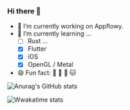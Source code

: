 ### Hi there 👋

<!--
**tsuiyuenhong/tsuiyuenhong** is a ✨ _special_ ✨ repository because its `README.md` (this file) appears on your GitHub profile.

Here are some ideas to get you started:
-->

- 🔭 I’m currently working on Appflowy.
- 🌱 I’m currently learning ...
  - [ ] Rust ...
  - [x] Flutter
  - [x] iOS
  - [x] OpenGL / Metal
- 😄 Fun fact: 💖 🐶 💖 🐱

![Anurag's GitHub stats](https://github-readme-stats.vercel.app/api?username=lucasxu0&bg_color=30,e96443,904e95&title_color=fff&text_color=fff)

![Wwakatime stats](https://github-readme-stats-taupe-two.vercel.app/api/wakatime?username=LucasXu&hide_title=true&hide_border=true&langs_count=5&bg_color=00000000&text_color=777)
